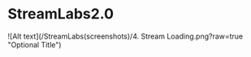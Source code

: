 # StreamLabs2.0

![Alt text](/StreamLabs(screenshots)/4. Stream Loading.png?raw=true "Optional Title")
